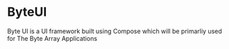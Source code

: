 # ByteUI
Byte UI is a UI framework built using Compose which will be primarliy used for The Byte Array Applications

